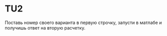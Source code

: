 # TU2

Поставь номер своего варианта в первую строчку, запусти в матлабе и получишь ответ на вторую расчетку.
